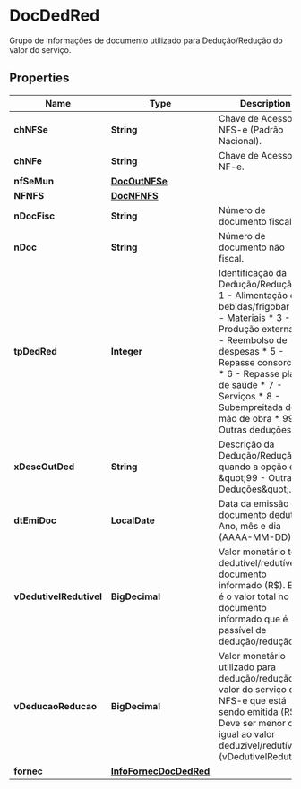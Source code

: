 

# DocDedRed

Grupo de informações de documento utilizado para Dedução/Redução do valor do serviço.

## Properties

| Name | Type | Description | Notes |
|------------ | ------------- | ------------- | -------------|
|**chNFSe** | **String** | Chave de Acesso da NFS-e (Padrão Nacional). |  [optional] |
|**chNFe** | **String** | Chave de Acesso da NF-e. |  [optional] |
|**nfSeMun** | [**DocOutNFSe**](DocOutNFSe.md) |  |  [optional] |
|**NFNFS** | [**DocNFNFS**](DocNFNFS.md) |  |  [optional] |
|**nDocFisc** | **String** | Número de documento fiscal. |  [optional] |
|**nDoc** | **String** | Número de documento não fiscal. |  [optional] |
|**tpDedRed** | **Integer** | Identificação da Dedução/Redução:  * 1 - Alimentação e bebidas/frigobar  * 2 - Materiais  * 3 - Produção externa  * 4 - Reembolso de despesas  * 5 - Repasse consorciado  * 6 - Repasse plano de saúde  * 7 - Serviços  * 8 - Subempreitada de mão de obra  * 99 - Outras deduções |  |
|**xDescOutDed** | **String** | Descrição da Dedução/Redução quando a opção é \&quot;99 - Outras Deduções\&quot;. |  [optional] |
|**dtEmiDoc** | **LocalDate** | Data da emissão do documento dedutível. Ano, mês e dia (AAAA-MM-DD). |  |
|**vDedutivelRedutivel** | **BigDecimal** | Valor monetário total dedutível/redutível no documento informado (R$).  Este é o valor total no documento informado que é passível de dedução/redução. |  |
|**vDeducaoReducao** | **BigDecimal** | Valor monetário utilizado para dedução/redução do valor do serviço da NFS-e que está sendo emitida (R$).  Deve ser menor ou igual ao valor deduzível/redutível (vDedutivelRedutivel). |  |
|**fornec** | [**InfoFornecDocDedRed**](InfoFornecDocDedRed.md) |  |  [optional] |



